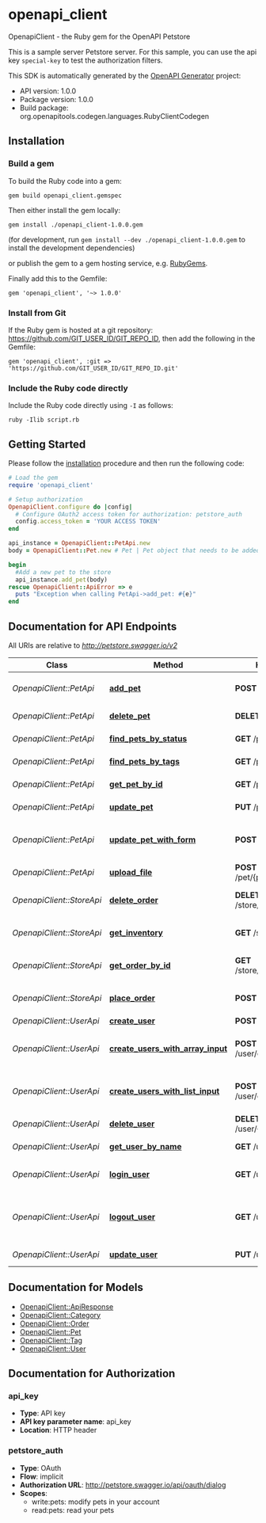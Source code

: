 # openapi_client

OpenapiClient - the Ruby gem for the OpenAPI Petstore

This is a sample server Petstore server. For this sample, you can use the api key `special-key` to test the authorization filters.

This SDK is automatically generated by the [OpenAPI Generator](https://openapi-generator.tech) project:

- API version: 1.0.0
- Package version: 1.0.0
- Build package: org.openapitools.codegen.languages.RubyClientCodegen

## Installation

### Build a gem

To build the Ruby code into a gem:

```shell
gem build openapi_client.gemspec
```

Then either install the gem locally:

```shell
gem install ./openapi_client-1.0.0.gem
```

(for development, run `gem install --dev ./openapi_client-1.0.0.gem` to install the development dependencies)

or publish the gem to a gem hosting service, e.g. [RubyGems](https://rubygems.org/).

Finally add this to the Gemfile:

    gem 'openapi_client', '~> 1.0.0'

### Install from Git

If the Ruby gem is hosted at a git repository: https://github.com/GIT_USER_ID/GIT_REPO_ID, then add the following in the Gemfile:

    gem 'openapi_client', :git => 'https://github.com/GIT_USER_ID/GIT_REPO_ID.git'

### Include the Ruby code directly

Include the Ruby code directly using `-I` as follows:

```shell
ruby -Ilib script.rb
```

## Getting Started

Please follow the [installation](#installation) procedure and then run the following code:

```ruby
# Load the gem
require 'openapi_client'

# Setup authorization
OpenapiClient.configure do |config|
  # Configure OAuth2 access token for authorization: petstore_auth
  config.access_token = 'YOUR ACCESS TOKEN'
end

api_instance = OpenapiClient::PetApi.new
body = OpenapiClient::Pet.new # Pet | Pet object that needs to be added to the store

begin
  #Add a new pet to the store
  api_instance.add_pet(body)
rescue OpenapiClient::ApiError => e
  puts "Exception when calling PetApi->add_pet: #{e}"
end

```

## Documentation for API Endpoints

All URIs are relative to *http://petstore.swagger.io/v2*

Class | Method | HTTP request | Description
------------ | ------------- | ------------- | -------------
*OpenapiClient::PetApi* | [**add_pet**](docs/PetApi.md#add_pet) | **POST** /pet | Add a new pet to the store
*OpenapiClient::PetApi* | [**delete_pet**](docs/PetApi.md#delete_pet) | **DELETE** /pet/{petId} | Deletes a pet
*OpenapiClient::PetApi* | [**find_pets_by_status**](docs/PetApi.md#find_pets_by_status) | **GET** /pet/findByStatus | Finds Pets by status
*OpenapiClient::PetApi* | [**find_pets_by_tags**](docs/PetApi.md#find_pets_by_tags) | **GET** /pet/findByTags | Finds Pets by tags
*OpenapiClient::PetApi* | [**get_pet_by_id**](docs/PetApi.md#get_pet_by_id) | **GET** /pet/{petId} | Find pet by ID
*OpenapiClient::PetApi* | [**update_pet**](docs/PetApi.md#update_pet) | **PUT** /pet | Update an existing pet
*OpenapiClient::PetApi* | [**update_pet_with_form**](docs/PetApi.md#update_pet_with_form) | **POST** /pet/{petId} | Updates a pet in the store with form data
*OpenapiClient::PetApi* | [**upload_file**](docs/PetApi.md#upload_file) | **POST** /pet/{petId}/uploadImage | uploads an image
*OpenapiClient::StoreApi* | [**delete_order**](docs/StoreApi.md#delete_order) | **DELETE** /store/order/{orderId} | Delete purchase order by ID
*OpenapiClient::StoreApi* | [**get_inventory**](docs/StoreApi.md#get_inventory) | **GET** /store/inventory | Returns pet inventories by status
*OpenapiClient::StoreApi* | [**get_order_by_id**](docs/StoreApi.md#get_order_by_id) | **GET** /store/order/{orderId} | Find purchase order by ID
*OpenapiClient::StoreApi* | [**place_order**](docs/StoreApi.md#place_order) | **POST** /store/order | Place an order for a pet
*OpenapiClient::UserApi* | [**create_user**](docs/UserApi.md#create_user) | **POST** /user | Create user
*OpenapiClient::UserApi* | [**create_users_with_array_input**](docs/UserApi.md#create_users_with_array_input) | **POST** /user/createWithArray | Creates list of users with given input array
*OpenapiClient::UserApi* | [**create_users_with_list_input**](docs/UserApi.md#create_users_with_list_input) | **POST** /user/createWithList | Creates list of users with given input array
*OpenapiClient::UserApi* | [**delete_user**](docs/UserApi.md#delete_user) | **DELETE** /user/{username} | Delete user
*OpenapiClient::UserApi* | [**get_user_by_name**](docs/UserApi.md#get_user_by_name) | **GET** /user/{username} | Get user by user name
*OpenapiClient::UserApi* | [**login_user**](docs/UserApi.md#login_user) | **GET** /user/login | Logs user into the system
*OpenapiClient::UserApi* | [**logout_user**](docs/UserApi.md#logout_user) | **GET** /user/logout | Logs out current logged in user session
*OpenapiClient::UserApi* | [**update_user**](docs/UserApi.md#update_user) | **PUT** /user/{username} | Updated user


## Documentation for Models

 - [OpenapiClient::ApiResponse](docs/ApiResponse.md)
 - [OpenapiClient::Category](docs/Category.md)
 - [OpenapiClient::Order](docs/Order.md)
 - [OpenapiClient::Pet](docs/Pet.md)
 - [OpenapiClient::Tag](docs/Tag.md)
 - [OpenapiClient::User](docs/User.md)


## Documentation for Authorization


### api_key


- **Type**: API key
- **API key parameter name**: api_key
- **Location**: HTTP header

### petstore_auth


- **Type**: OAuth
- **Flow**: implicit
- **Authorization URL**: http://petstore.swagger.io/api/oauth/dialog
- **Scopes**: 
  - write:pets: modify pets in your account
  - read:pets: read your pets

